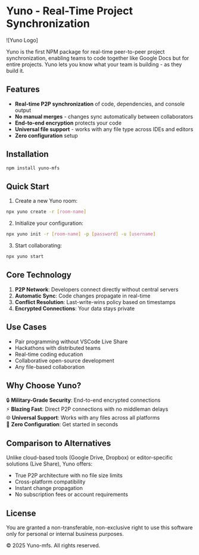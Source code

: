 # Yuno - Real-Time Project Synchronization

![Yuno Logo]

Yuno is the first NPM package for real-time peer-to-peer project synchronization, enabling teams to code together like Google Docs but for entire projects.
Yuno lets you know what your team is building - as they build it.

## Features

- **Real-time P2P synchronization** of code, dependencies, and console output
- **No manual merges** - changes sync automatically between collaborators
- **End-to-end encryption** protects your code
- **Universal file support** - works with any file type across IDEs and editors
- **Zero configuration** setup

## Installation

```bash
npm install yuno-mfs
```

## Quick Start

1. Create a new Yuno room:
```bash
npx yuno create -r [room-name]
```

2. Initialize your configuration:
```bash
npx yuno init -r [room-name] -p [password] -u [username]
```

3. Start collaborating:
```bash
npx yuno start
```

## Core Technology

1. **P2P Network**: Developers connect directly without central servers
2. **Automatic Sync**: Code changes propagate in real-time
3. **Conflict Resolution**: Last-write-wins policy based on timestamps
4. **Encrypted Connections**: Your data stays private

## Use Cases

- Pair programming without VSCode Live Share
- Hackathons with distributed teams
- Real-time coding education
- Collaborative open-source development
- Any file-based collaboration

## Why Choose Yuno?

🔒 **Military-Grade Security**: End-to-end encrypted connections  
⚡ **Blazing Fast**: Direct P2P connections with no middleman delays  
🌐 **Universal Support**: Works with any files across all platforms  
🚀 **Zero Configuration**: Get started in seconds  

## Comparison to Alternatives

Unlike cloud-based tools (Google Drive, Dropbox) or editor-specific solutions (Live Share), Yuno offers:
- True P2P architecture with no file size limits
- Cross-platform compatibility
- Instant change propagation
- No subscription fees or account requirements

## License

You are granted a non-transferable, non-exclusive right to use this software only for personal or internal business purposes.

© 2025 Yuno-mfs. All rights reserved.